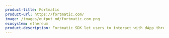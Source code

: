 ```yaml
---
product-title: Fortmatic
product-url: https://fortmatic.com/
image: /images/output_md/fortmatic.com.png
ecosystem: ethereum
product-description: Fortmatic SDK let users to interact with dApp through any browser or device.
---
```

